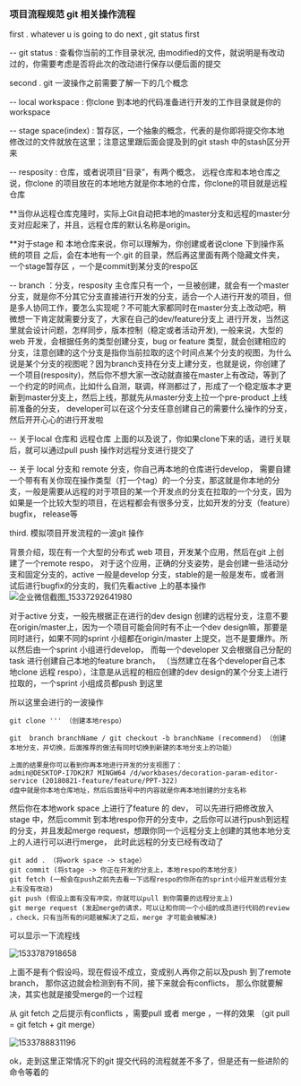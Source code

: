 ### 项目流程规范 git 相关操作流程

first . whatever u is going to do next , git status first 

-- git status : 查看你当前的工作目录状况, 由modified的文件，就说明是有改动过的，你需要考虑是否将此次的改动进行保存以便后面的提交

second . git 一波操作之前需要了解一下的几个概念

-- local workspace : 你clone 到本地的代码准备进行开发的工作目录就是你的workspace

-- stage space(index) : 暂存区，一个抽象的概念，代表的是你即将提交你本地修改过的文件就放在这里；注意这里跟后面会提及到的git stash 中的stash区分开来

-- resposity : 仓库，或者说项目“目录”，有两个概念， 远程仓库和本地仓库之说，你clone 的项目放在的本地地方就是你本地的仓库，你clone的项目就是远程仓库

**当你从远程仓库克隆时，实际上Git自动把本地的master分支和远程的master分支对应起来了，并且，远程仓库的默认名称是origin。  

**对于stage 和 本地仓库来说，你可以理解为，你创建或者说clone 下到操作系统的项目 之后，会在本地有一个.git 的目录，然后再这里面有两个隐藏文件夹， 一个stage暂存区 ，一个是commit到某分支的respo区

-- branch ：分支，resposity 主仓库只有一个，一旦被创建，就会有一个master 分支，就是你不分其它分支直接进行开发的分支，适合一个人进行开发的项目，但是多人协同工作，要怎么实现呢？不可能大家都同时在master分支上改动吧，稍微想一下肯定就需要分支了，大家在自己的dev/feature分支上 进行开发，当然这里就会设计问题，怎样同步，版本控制（稳定或者活动开发), 一般来说，大型的web 开发，会根据任务的类型创建分支，bug or feature 类型，就会创建相应的分支，注意创建的这个分支是指你当前拉取的这个时间点某个分支的视图，为什么说是某个分支的视图呢？因为branch支持在分支上建分支，也就是说，你创建了一个项目(resposity)，然后你不想大家一改动就直接在master上有改动，等到了一个约定的时间点，比如什么自测，联调，样测都过了，形成了一个稳定版本才更新到master分支上，然后上线，那就先从master分支上拉一个pre-product 上线前准备的分支， developer可以在这个分支任意创建自己的需要什么操作的分支，然后开开心心的进行开发啦

-- 关于local 仓库和 远程仓库 上面的以及说了，你如果clone下来的话，进行关联后，就可以通过pull push 操作对远程分支进行提交了

-- 关于 local 分支和 remote 分支，你自己再本地的仓库进行develop， 需要自建一个带有有关你现在操作类型（打一个tag）的一个分支，那这就是你本地的分支，一般是需要从远程的对于项目的某一个开发点的分支在拉取的一个分支，因为如果是一个比较大型的项目，在远程都会有很多分支，比如开发的分支（feature）bugfix， release等

third. 模拟项目开发流程的一波git 操作

背景介绍，现在有一个大型的分布式 web 项目，开发某个应用，然后在git 上创建了一个remote respo， 对于这个应用，正确的分支姿势，是会创建一些活动分支和固定分支的，active 一般是develop 分支，stable的是一般是发布，或者测试后进行bugfix的分支的，我们先看active 上的基本操作![企业微信截图_15337292641980](C:\Users\admin\Desktop\企业微信截图_15337292641980.png)

对于active 分支，一般先根据正在进行的dev design 创建的远程分支，注意不要在origin/master上，因为一个项目可能会同时有不止一个dev design嘛，那要是同时进行，如果不同的sprint 小组都在origin/master 上提交，岂不是要爆炸。所以然后由一个sprint 小组进行develop， 而每一个developer 又会根据自己分配的task 进行创建自己本地的feature branch， （当然建立在各个developer自己本地clone 远程 respo），注意是从远程的相应创建的dev design的某个分支上进行拉取的，一个sprint 小组成员都push 到这里

所以这里会进行的一波操作

```
git clone ''' （创建本地respo）

git  branch branchName / git checkout -b branchName (recommend) （创建本地分支，并切换，后面推荐的做法有同时切换到新建的本地分支上的功能）

上面的结果是你可以看到你再本地进行开发的分支视图了： 
admin@DESKTOP-I7DK2R7 MINGW64 /d/workbases/decoration-param-editor-service (20180821-feature/feature/PPT-322)
d盘中就是你本地仓库地址，然后后面括号中的内容就是你再本地创建的分支名称

```

然后你在本地work space 上进行了feature 的 dev， 可以先进行把修改放入stage 中，然后commit 到本地respo你开的分支中，之后你可以进行push到远程的分支，并且发起merge request，想跟你同一个远程分支上创建的其他本地分支上的人进行可以进行merge， 此时此远程的分支已经有改动了

```
git add . （将work space -> stage）
git commit (将stage -> 你正在开发的分支上，本地respo的本地分支)
git fetch (一般会在push之前先去看一下远程respo的你所在的sprint小组开发远程分支上有没有改动)
git push (假设上面有没有冲突，你就可以pull 到你需要的远程分支上)
git merge request (发起merge的请求，可以让和你同一个小组的成员进行代码的review ，check，只有当所有的问题被解决了之后，merge 才可能会被解决)
```

可以显示一下流程线

![1533787918658](C:\Users\admin\AppData\Local\Temp\1533787918658.png)



上面不是有个假设吗，现在假设不成立，变成别人再你之前以及push 到了remote branch， 那你这边就会检测到有不同，接下来就会有conflicts， 那么你就要解决，其实也就是接受merge的一个过程

从 git fetch 之后提示有conflicts ，需要pull 或者 merge ，一样的效果 （git pull = git fetch + git merge）

![1533788831196](C:\Users\admin\AppData\Local\Temp\1533788831196.png)



ok，走到这里正常情况下的git 提交代码的流程就差不多了，但是还有一些进阶的命令等着的